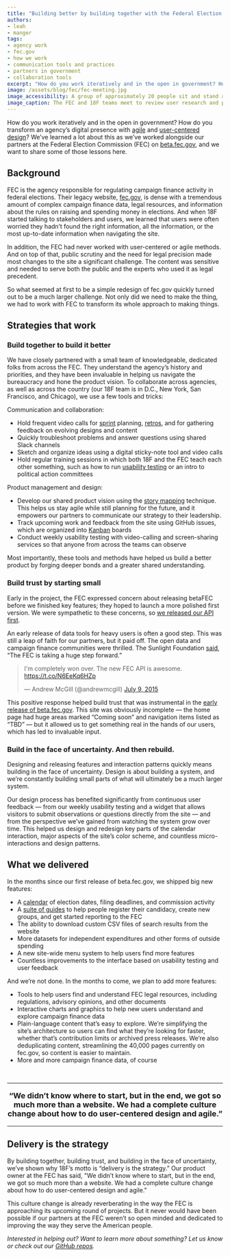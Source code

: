 ```yaml
---
title: "Building better by building together with the Federal Election Commission"
authors:
- leah
- manger
tags:
- agency work
- fec.gov
- how we work
- communication tools and practices
- partners in government
- collaboration tools
excerpt: "How do you work iteratively and in the open in government? How do you transform an agency’s digital presence with agile and user-centered design? We’ve learned a lot about this as we’ve worked alongside our partners at the Federal Election Commission (FEC) on beta.fec.gov, and we want to share some of those lessons here."
image: /assets/blog/fec/fec-meeting.jpg
image_accessibility: A group of approximately 20 people sit and stand around white boards and notes on a wall.
image_caption: The FEC and 18F teams meet to review user research and prioritize upcoming work.
---
```


How do you work iteratively and in the open in government? How do you transform an agency’s digital presence with [agile](https://pages.18f.gov/partnership-playbook/4-agile/) and [user-centered design](https://pages.18f.gov/partnership-playbook/5-user-centered-design/)? We’ve learned a lot about this as we’ve worked alongside our partners at the Federal Election Commission (FEC) on [beta.fec.gov](https://beta.fec.gov/), and we want to share some of those lessons here.

## Background

FEC is the agency responsible for regulating campaign finance activity in federal elections. Their legacy website, [fec.gov](http://www.fec.gov/), is dense with a tremendous amount of complex campaign finance data, legal resources, and information about the rules on raising and spending money in elections. And when 18F started talking to stakeholders and users, we learned that users were often worried they hadn’t found the right information, all the information, or the most up-to-date information when navigating the site.

In addition, the FEC had never worked with user-centered or agile methods. And on top of that, public scrutiny and the need for legal precision made most changes to the site a significant challenge. The content was sensitive and needed to serve both the public and the experts who used it as legal precedent.

So what seemed at first to be a simple redesign of fec.gov quickly turned out to be a much larger challenge. Not only did we need to make the thing, we had to work with FEC to transform its whole approach to making things.

Strategies that work
--------------------

### Build together to build it better

We have closely partnered with a small team of knowledgeable, dedicated folks from across the FEC. They understand the agency’s history and priorities, and they have been invaluable in helping us navigate the bureaucracy and hone the product vision. To collaborate across agencies, as well as across the country (our 18F team is in D.C., New York, San Francisco, and Chicago), we use a few tools and tricks:

Communication and collaboration:

-   Hold frequent video calls for [sprint](https://en.wikipedia.org/wiki/Sprint_(software_development)) planning, [retros](https://www.scrumalliance.org/community/articles/2014/april/key-elements-of-sprint-retrospective), and for gathering feedback on evolving designs and content
-   Quickly troubleshoot problems and answer questions using shared Slack channels
-   Sketch and organize ideas using a digital sticky-note tool and video calls
-   Hold regular training sessions in which both 18F and the FEC teach each other something, such as how to run [usability testing](https://methods.18f.gov/usability-testing/) or an intro to political action committees

Product management and design:

-   Develop our shared product vision using the [story mapping](https://vimeo.com/70214001) technique. This helps us stay agile while still planning for the future, and it empowers our partners to communicate our strategy to their leadership.
-   Track upcoming work and feedback from the site using GitHub issues, which are organized into [Kanban](https://en.wikipedia.org/wiki/Kanban_(development)) boards
-   Conduct weekly usability testing with video-calling and screen-sharing services so that anyone from across the teams can observe

Most importantly, these tools and methods have helped us build a better product by forging deeper bonds and a greater shared understanding.

### Build trust by starting small

Early in the project, the FEC expressed concern about releasing betaFEC before we finished key features; they hoped to launch a more polished first version. We were sympathetic to these concerns, so [we released our API first](https://18f.gsa.gov/2015/07/15/openfec-api-update/).

An early release of data tools for heavy users is often a good step. This was still a leap of faith for our partners, but it paid off. The open data and campaign finance communities were thrilled. The Sunlight Foundation [said](http://sunlightfoundation.com/blog/2015/07/08/openfec-makes-campaign-finance-data-more-accessible-with-new-api-heres-how-to-get-started/), “The FEC is taking a huge step forward.”

<blockquote class="twitter-tweet" data-lang="en"><p lang="en" dir="ltr">I&#39;m completely won over. The new FEC API is awesome. <a href="https://t.co/N6EeKq6HZp">https://t.co/N6EeKq6HZp</a></p>&mdash; Andrew McGill (@andrewmcgill) <a href="https://twitter.com/andrewmcgill/status/619237229504937984">July 9, 2015</a></blockquote>
<script async src="//platform.twitter.com/widgets.js" charset="utf-8"></script>

This positive response helped build trust that was instrumental in the [early release of beta.fec.gov](https://18f.gsa.gov/2015/10/29/welcome-to-betafec/). This site was obviously incomplete — the home page had huge areas marked “Coming soon” and navigation items listed as “TBD” — but it allowed us to get something real in the hands of our users, which has led to invaluable input.

### Build in the face of uncertainty. And then rebuild.

Designing and releasing features and interaction patterns quickly means building in the face of uncertainty. Design is about building a system, and we’re constantly building small parts of what will ultimately be a much larger system.

Our design process has benefited significantly from continuous user feedback — from our weekly usability testing and a widget that allows visitors to submit observations or questions directly from the site — and from the perspective we’ve gained from watching the system grow over time. This helped us design and redesign key parts of the calendar interaction, major aspects of the site’s color scheme, and countless micro-interactions and design patterns.

What we delivered
-----------------

In the months since our first release of beta.fec.gov, we shipped big new features:

-   A [calendar](https://beta.fec.gov/calendar) of election dates, filing deadlines, and commission activity
-   A [suite of guides](https://beta.fec.gov/registration-and-reporting) to help people register their candidacy, create new groups, and get started reporting to the FEC
-   The ability to download custom CSV files of search results from the website
-   More datasets for independent expenditures and other forms of outside spending
-   A new site-wide menu system to help users find more features
-   Countless improvements to the interface based on usability testing and user feedback

And we’re not done. In the months to come, we plan to add more features:

-   Tools to help users find and understand FEC legal resources, including regulations, advisory opinions, and other documents
-   Interactive charts and graphics to help new users understand and explore campaign finance data
-   Plain-language content that’s easy to explore. We’re simplifying the site’s architecture so users can find what they’re looking for faster, whether that’s contribution limits or archived press releases. We’re also deduplicating content, streamlining the 40,000 pages currently on fec.gov, so content is easier to maintain.
-   More and more campaign finance data, of course

<br/>
<hr/>
<p style="text-align: center; font-size: 18px;"><strong>“We didn’t know where to start, but
in the end, we got so much more than a website. We had a complete
culture change about how to do user-centered design and agile.”</strong></p>
<hr/>

Delivery is the strategy
------------------------

By building together, building trust, and building in the face of uncertainty, we’ve shown why 18F’s motto is “delivery is the strategy.” Our product owner at the FEC has said, "We didn’t know where to start, but in the end, we got so much more than a website. We had a complete culture change about how to do user-centered design and agile."

This culture change is already reverberating in the way the FEC is approaching its upcoming round of projects. But it never would have been possible if our partners at the FEC weren’t so open minded and dedicated to improving the way they serve the American people.

*Interested in helping out? Want to learn more about something? Let us know or check out our* [*GitHub repos*](https://github.com/18F/openfec#about-this-project)*.*
